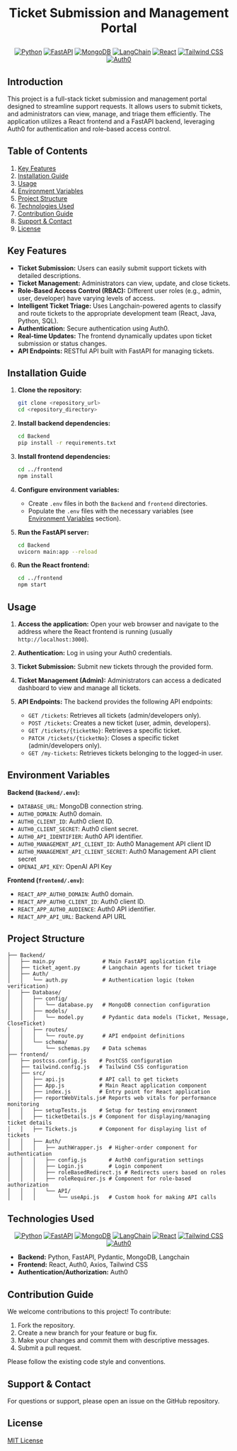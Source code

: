 # <p align="center">Ticket Submission and Management Portal</p>

<p align="center">
  <a href="#"><img src="https://img.shields.io/badge/Python-3.9-blue?style=flat-square&logo=python&logoColor=white" alt="Python"></a>
  <a href="#"><img src="https://img.shields.io/badge/FastAPI-0.70.0-blue?style=flat-square&logo=fastapi&logoColor=white" alt="FastAPI"></a>
  <a href="#"><img src="https://img.shields.io/badge/MongoDB-4.4-blue?style=flat-square&logo=mongodb&logoColor=white" alt="MongoDB"></a>
  <a href="#"><img src="https://img.shields.io/badge/LangChain-blue?style=flat-square" alt="LangChain"></a>
  <a href="#"><img src="https://img.shields.io/badge/React-17.0.2-blue?style=flat-square&logo=react&logoColor=white" alt="React"></a>
  <a href="#"><img src="https://img.shields.io/badge/Tailwind_CSS-blue?style=flat-square&logo=tailwindcss&logoColor=white" alt="Tailwind CSS"></a>
  <a href="#"><img src="https://img.shields.io/badge/Auth0-blue?style=flat-square&logo=auth0&logoColor=white" alt="Auth0"></a>
</p>

## Introduction

This project is a full-stack ticket submission and management portal designed to streamline support requests. It allows users to submit tickets, and administrators can view, manage, and triage them efficiently. The application utilizes a React frontend and a FastAPI backend, leveraging Auth0 for authentication and role-based access control.

## Table of Contents

1.  [Key Features](#key-features)
2.  [Installation Guide](#installation-guide)
3.  [Usage](#usage)
4.  [Environment Variables](#environment-variables)
5.  [Project Structure](#project-structure)
6.  [Technologies Used](#technologies-used)
7.  [Contribution Guide](#contribution-guide)
8.  [Support & Contact](#support--contact)
9.  [License](#license)

## Key Features

*   **Ticket Submission:** Users can easily submit support tickets with detailed descriptions.
*   **Ticket Management:** Administrators can view, update, and close tickets.
*   **Role-Based Access Control (RBAC):** Different user roles (e.g., admin, user, developer) have varying levels of access.
*   **Intelligent Ticket Triage:** Uses Langchain-powered agents to classify and route tickets to the appropriate development team (React, Java, Python, SQL).
*   **Authentication:** Secure authentication using Auth0.
*   **Real-time Updates:** The frontend dynamically updates upon ticket submission or status changes.
*   **API Endpoints:** RESTful API built with FastAPI for managing tickets.

## Installation Guide

1.  **Clone the repository:**

    ```bash
    git clone <repository_url>
    cd <repository_directory>
    ```

2.  **Install backend dependencies:**

    ```bash
    cd Backend
    pip install -r requirements.txt
    ```

3.  **Install frontend dependencies:**

    ```bash
    cd ../frontend
    npm install
    ```

4.  **Configure environment variables:**

    *   Create `.env` files in both the `Backend` and `frontend` directories.
    *   Populate the `.env` files with the necessary variables (see [Environment Variables](#environment-variables) section).

5.  **Run the FastAPI server:**

    ```bash
    cd Backend
    uvicorn main:app --reload
    ```

6.  **Run the React frontend:**

    ```bash
    cd ../frontend
    npm start
    ```

## Usage

1.  **Access the application:** Open your web browser and navigate to the address where the React frontend is running (usually `http://localhost:3000`).

2.  **Authentication:** Log in using your Auth0 credentials.

3.  **Ticket Submission:** Submit new tickets through the provided form.

4.  **Ticket Management (Admin):** Administrators can access a dedicated dashboard to view and manage all tickets.

5.  **API Endpoints:** The backend provides the following API endpoints:

    *   `GET /tickets`: Retrieves all tickets (admin/developers only).
    *   `POST /tickets`: Creates a new ticket (user, admin, developers).
    *   `GET /tickets/{ticketNo}`: Retrieves a specific ticket.
    *   `PATCH /tickets/{ticketNo}`: Closes a specific ticket (admin/developers only).
    *   `GET /my-tickets`: Retrieves tickets belonging to the logged-in user.

## Environment Variables

**Backend (`Backend/.env`):**

*   `DATABASE_URL`: MongoDB connection string.
*   `AUTH0_DOMAIN`: Auth0 domain.
*   `AUTH0_CLIENT_ID`: Auth0 client ID.
*   `AUTH0_CLIENT_SECRET`: Auth0 client secret.
*   `AUTH0_API_IDENTIFIER`: Auth0 API identifier.
*   `AUTH0_MANAGEMENT_API_CLIENT_ID`: Auth0 Management API client ID
*   `AUTH0_MANAGEMENT_API_CLIENT_SECRET`: Auth0 Management API client secret
*   `OPENAI_API_KEY`: OpenAI API Key

**Frontend (`frontend/.env`):**

*   `REACT_APP_AUTH0_DOMAIN`: Auth0 domain.
*   `REACT_APP_AUTH0_CLIENT_ID`: Auth0 client ID.
*   `REACT_APP_AUTH0_AUDIENCE`: Auth0 API identifier.
*    `REACT_APP_API_URL`: Backend API URL

## Project Structure

```
├── Backend/
│   ├── main.py               # Main FastAPI application file
│   ├── ticket_agent.py       # Langchain agents for ticket triage
│   ├── Auth/
│   │   └── auth.py           # Authentication logic (token verification)
│   ├── Database/
│   │   ├── config/
│   │   │   └── database.py   # MongoDB connection configuration
│   │   ├── models/
│   │   │   └── model.py      # Pydantic data models (Ticket, Message, CloseTicket)
│   │   ├── routes/
│   │   │   └── route.py      # API endpoint definitions
│   │   └── schema/
│   │       └── schemas.py    # Data schemas
├── frontend/
│   ├── postcss.config.js    # PostCSS configuration
│   ├── tailwind.config.js   # Tailwind CSS configuration
│   ├── src/
│   │   ├── api.js           # API call to get tickets
│   │   ├── App.js           # Main React application component
│   │   ├── index.js         # Entry point for React application
│   │   ├── reportWebVitals.js# Reports web vitals for performance monitoring
│   │   ├── setupTests.js    # Setup for testing environment
│   │   ├── ticketDetails.js # Component for displaying/managing ticket details
│   │   ├── Tickets.js       # Component for displaying list of tickets
│   │   ├── Auth/
│   │   │   ├── authWrapper.js  # Higher-order component for authentication
│   │   │   ├── config.js       # Auth0 configuration settings
│   │   │   ├── Login.js        # Login component
│   │   │   ├── roleBasedRedirect.js # Redirects users based on roles
│   │   │   ├── roleRequirer.js # Component for role-based authorization
│   │   │   └── API/
│   │   │       └── useApi.js   # Custom hook for making API calls
```

## Technologies Used

<p align="center">
  <a href="#"><img src="https://img.shields.io/badge/Python-3.9-blue?style=flat-square&logo=python&logoColor=white" alt="Python"></a>
  <a href="#"><img src="https://img.shields.io/badge/FastAPI-0.70.0-blue?style=flat-square&logo=fastapi&logoColor=white" alt="FastAPI"></a>
  <a href="#"><img src="https://img.shields.io/badge/MongoDB-4.4-blue?style=flat-square&logo=mongodb&logoColor=white" alt="MongoDB"></a>
  <a href="#"><img src="https://img.shields.io/badge/LangChain-blue?style=flat-square" alt="LangChain"></a>
  <a href="#"><img src="https://img.shields.io/badge/React-17.0.2-blue?style=flat-square&logo=react&logoColor=white" alt="React"></a>
  <a href="#"><img src="https://img.shields.io/badge/Tailwind_CSS-blue?style=flat-square&logo=tailwindcss&logoColor=white" alt="Tailwind CSS"></a>
  <a href="#"><img src="https://img.shields.io/badge/Auth0-blue?style=flat-square&logo=auth0&logoColor=white" alt="Auth0"></a>
</p>

*   **Backend:** Python, FastAPI, Pydantic, MongoDB, Langchain
*   **Frontend:** React, Auth0, Axios, Tailwind CSS
*   **Authentication/Authorization:** Auth0

## Contribution Guide

We welcome contributions to this project! To contribute:

1.  Fork the repository.
2.  Create a new branch for your feature or bug fix.
3.  Make your changes and commit them with descriptive messages.
4.  Submit a pull request.

Please follow the existing code style and conventions.

## Support & Contact

For questions or support, please open an issue on the GitHub repository.

## License

[MIT License](LICENSE)